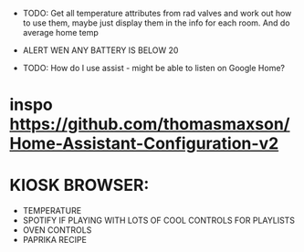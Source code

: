 - TODO: Get all temperature attributes from rad valves and work out how to use them, maybe just display them in the info for each room. And do average home temp

- ALERT WEN ANY BATTERY IS BELOW 20

- TODO: How do I use assist - might be able to listen on Google Home?

# inspo https://github.com/thomasmaxson/Home-Assistant-Configuration-v2

# KIOSK BROWSER:

- TEMPERATURE
- SPOTIFY IF PLAYING WITH LOTS OF COOL CONTROLS FOR PLAYLISTS
- OVEN CONTROLS
- PAPRIKA RECIPE
